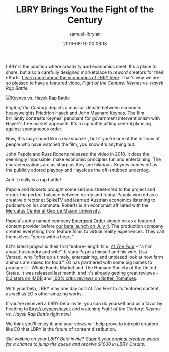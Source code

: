 ﻿---
author: samuel-lbryian
title: 'LBRY Brings You the Fight of the Century'
date: '2016-08-10 00:06:18'
---

LBRY is the junction where creativity and economics meet. It's a place to share, but also a carefully designed marketplace to *reward* creators for their efforts. [Learn more about the economics of LBRY here](https://lbry.io/what). That's why we are so pleased to have a featured video, *Fight of the Century: Keynes vs. Hayek Rap Battle.*

![Keynes vs. Hayek Rap Battle](/img/keyneshayek500.png)

*Fight of the Century* depicts a musical debate between economic heavyweights [Friedrich Hayek](https://en.wikipedia.org/wiki/Friedrich_Hayek) and [John Maynard Keynes](https://en.wikipedia.org/wiki/John_Maynard_Keynes). The film brilliantly contrasts Keynes' penchant for government interventionism with Hayek's free market approach. It's a rap battle pitting central planning against spontaneous order.

Now, this may sound like a real snoozer, but if you're one of the millions of people who have watched the film, you know it's anything but.

John Papola and Russ Roberts released the video in 2010. It does the seemingly impossible: make economic principles fun and entertaining. The characterizations are as sharp as they are hilarious. Keynes comes off as the publicly adored playboy and Hayek as the oft-snubbed underdog.

And it really is a rap battle!

Papola and Roberts brought some serious street-cred to the project and struck the perfect balance between nerdy and funny. Papola worked as a creative director at SpikeTV and learned Austrian economics listening to podcasts on his commute. Roberts is an economist affiliated with the [Mercatus Center at George Mason University](http://mercatus.org).

Papola's aptly named company [Emergent Order](http://emergentorder.com) signed on as a featured content provider before [our beta launch on July 4](https://lbry.io/news/beta-live-declare-independence-big-media). The production company creates everything from feature films to virtual reality experiences. They call themselves "geeks with a heart."

EO's latest project is their first feature-length film: *[At The Fork](http://www.attheforkfilm.com)* – "a film about husbandry and wife". It stars Papola himself and his wife, Lisa Versaci, who "offer up a timely, entertaining, and unbiased look at how farm animals are raised for food." EO has partnered with some big names to produce it – Whole Foods Market and The Humane Society of the United States. It was released last month, and it's already getting great reviews – [8.3 stars on IMDB](http://www.imdb.com/title/tt5726712) and [100% critic reviews on Rotten Tomatoes](https://www.rottentomatoes.com/m/at_the_fork).

With your help, LBRY may one day add *At The Fork* to its featured content, as well as EO's other amazing works.

If you've received a LBRY beta invite, you can do yourself and us a favor by heading to [lbry://keynesvhayek](lbry://keynesvhayek) and watching *Fight of the Century: Keynes vs. Hayek Rap Battle* right now!

We think you'll enjoy it, and your views will help prove to intrepid creators like EO that LBRY is the future of content distribution.

*Still waiting on your LBRY Beta invite? [Submit your original creative works](https://lbry.io/publish) for a chance to jump the queue and receive $1000 in LBRY Credits.*
